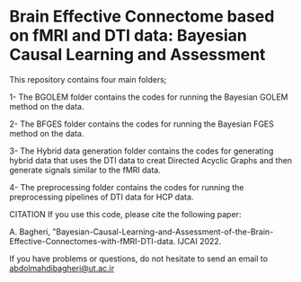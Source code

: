 # Brain Effective Connectome based on fMRI and DTI data: Bayesian Causal Learning and Assessment

This repository contains four main folders;

1- The BGOLEM folder contains the codes for running the Bayesian GOLEM method on the data.

2- The BFGES folder contains the codes for running the Bayesian FGES method on the data.

3- The Hybrid data generation folder contains the codes for generating hybrid data that uses the DTI data to creat Directed Acyclic Graphs and then generate signals similar to the fMRI data.

4- The preprocessing folder contains the codes for running the preprocessing pipelines of DTI data for HCP data.



CITATION
If you use this code, please cite the following paper:

A. Bagheri, "Bayesian-Causal-Learning-and-Assessment-of-the-Brain-Effective-Connectomes-with-fMRI-DTI-data. IJCAI 2022.

If you have problems or questions, do not hesitate to send an email to abdolmahdibagheri@ut.ac.ir

